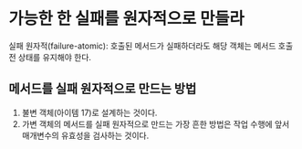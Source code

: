 # 가능한 한 실패를 원자적으로 만들라

실패 원자적(failure-atomic): 호출된 메서드가 실패하더라도 해당 객체는 메서드 호출 전 상태를 유지해야 한다. 

## 메서드를 실패 원자적으로 만드는 방법
1. 불변 객체(아이템 17)로 설계하는 것이다. 
2. 가변 객체의 메서드를 실패 원자적으로 만드는 가장 흔한 방법은 작업 수행에 앞서 매개변수의 유효성을 검사하는 것이다.
